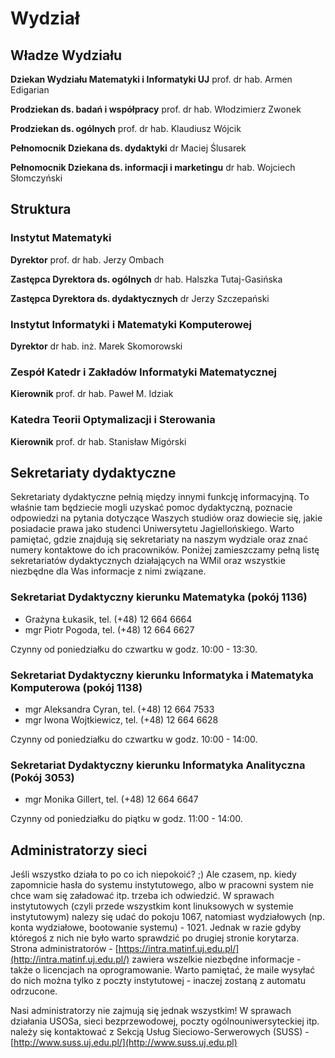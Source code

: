 # Wydział

## Władze Wydziału

__Dziekan Wydziału Matematyki i Informatyki UJ__
prof. dr hab. Armen Edigarian

__Prodziekan ds. badań i współpracy__
prof. dr hab. Włodzimierz Zwonek

__Prodziekan ds. ogólnych__
prof. dr hab. Klaudiusz Wójcik

__Pełnomocnik Dziekana ds. dydaktyki__
dr Maciej Ślusarek

__Pełnomocnik Dziekana ds. informacji i marketingu__
dr hab. Wojciech Słomczyński

## Struktura

### Instytut Matematyki

__Dyrektor__
prof. dr hab. Jerzy Ombach

__Zastępca Dyrektora ds. ogólnych__
dr hab. Halszka Tutaj-Gasińska

__Zastępca Dyrektora ds. dydaktycznych__
dr Jerzy Szczepański

### Instytut Informatyki i Matematyki Komputerowej

__Dyrektor__
dr hab. inż. Marek Skomorowski

### Zespół Katedr i Zakładów Informatyki Matematycznej

__Kierownik__
prof. dr hab. Paweł M. Idziak

### Katedra Teorii Optymalizacji i Sterowania

__Kierownik__
prof. dr hab. Stanisław Migórski

## Sekretariaty dydaktyczne

Sekretariaty dydaktyczne pełnią między innymi funkcję informacyjną. To właśnie tam będziecie mogli uzyskać pomoc dydaktyczną, poznacie odpowiedzi na pytania dotyczące Waszych studiów oraz dowiecie się, jakie posiadacie prawa jako studenci Uniwersytetu Jagiellońskiego. Warto pamiętać, gdzie znajdują się sekretariaty na naszym wydziale oraz znać numery kontaktowe do ich pracowników. Poniżej zamieszczamy pełną listę sekretariatów dydaktycznych działających na WMiI oraz wszystkie niezbędne dla Was informacje z nimi związane.

### Sekretariat Dydaktyczny kierunku Matematyka (pokój 1136)

+ Grażyna Łukasik, tel. (+48) 12 664 6664
+ mgr Piotr Pogoda, tel. (+48) 12 664 6627

Czynny od poniedziałku do czwartku w godz. 10:00 - 13:30.

### Sekretariat Dydaktyczny kierunku Informatyka i Matematyka Komputerowa (pokój 1138)

+ mgr Aleksandra Cyran, tel. (+48) 12 664 7533
+ mgr Iwona Wojtkiewicz, tel. (+48) 12 664 6628

Czynny od poniedziałku do czwartku w godz. 10:00 - 14:00.

### Sekretariat Dydaktyczny kierunku Informatyka Analityczna (Pokój 3053)

+ mgr Monika Gillert, tel. (+48) 12 664 6647

Czynny od poniedziałku do piątku w godz. 11:00 - 14:00.

## Administratorzy sieci

Jeśli wszystko działa to po co ich niepokoić? ;) Ale czasem, np. kiedy zapomnicie hasła do systemu instytutowego, albo w pracowni system nie chce wam się załadować itp. trzeba ich odwiedzić. W sprawach instytutowych (czyli przede wszystkim kont linuksowych w systemie instytutowym) nalezy się udać do pokoju 1067, natomiast wydziałowych (np. konta wydziałowe, bootowanie systemu) - 1021. Jednak w razie gdyby któregoś z nich nie było warto sprawdzić po drugiej stronie korytarza. Strona administratorów - [https://intra.matinf.uj.edu.pl/](http://intra.matinf.uj.edu.pl/) zawiera wszelkie niezbędne informacje - także o licencjach na oprogramowanie. Warto pamiętać, że maile wysyłać do nich można tylko z poczty instytutowej - inaczej zostaną z automatu odrzucone.

Nasi administratorzy nie zajmują się jednak wszystkim! W sprawach działania USOSa, sieci bezprzewodowej, poczty ogólnouniwersyteckiej itp. należy się kontaktować z Sekcją Usług Sieciowo-Serwerowych (SUSS) - [http://www.suss.uj.edu.pl/](http://www.suss.uj.edu.pl)